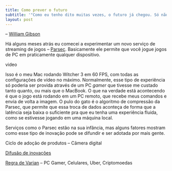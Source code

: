 ```yaml
---
title: Como prever o futuro
subtitle: '"Como eu tenho dito muitas vezes, o futuro já chegou. Só não está uniformemente distribuído."'
layout: post
---
```


– [William Gibson](https://pt.wikipedia.org/wiki/William_Gibson)

Há alguns meses atrás eu comecei a experimentar um novo serviço de streaming de jogos – [Parsec](https://parsec.tv). Basicamente ele permite que você jogue jogos de PC em praticamente qualquer dispositivo.

video

Isso é o meu Mac rodando Witcher 3 em 60 FPS, com todas as configurações de vídeo no máximo. Normalmente, esse tipo de experiência só poderia ser provida através de um PC *gamer* que tivesse me custado tanto quanto, ou mais que o MacBook. O que na verdade está acontecendo é que o jogo está rodando em um PC remoto, que recebe meus comandos e envia de volta a imagem. O pulo do gato é o algoritmo de compressão da Parsec, que permite que essa troca de dados aconteça de forma que a latência seja baixa o suficiente pra que eu tenha uma experiência fluida, como se estivesse jogando em uma máquina local.

Serviços como o Parsec estão na sua infância, mas alguns fatores mostram como esse tipo de inovação pode se difundir e ser adotada por mais gente.

Ciclo de adoção de produtos – Câmera digital

[Difusão de inovações](https://en.wikipedia.org/wiki/Diffusion_of_innovations)

[Regra de Varian](https://en.wikipedia.org/wiki/Varian_Rule) – PC Gamer, Celulares, Uber, Criptomoedas